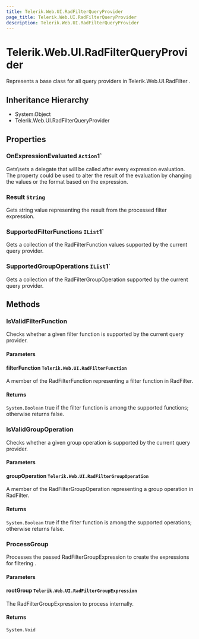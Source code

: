 ```yaml
---
title: Telerik.Web.UI.RadFilterQueryProvider
page_title: Telerik.Web.UI.RadFilterQueryProvider
description: Telerik.Web.UI.RadFilterQueryProvider
---
```


# Telerik.Web.UI.RadFilterQueryProvider

Represents a base class for all query providers in Telerik.Web.UI.RadFilter .

## Inheritance Hierarchy

* System.Object
* Telerik.Web.UI.RadFilterQueryProvider

## Properties

###  OnExpressionEvaluated `Action`1`

Gets\sets a delegate that will be called after every expression evaluation.
            The property could be used to alter the result of the evaluation by changing
            the values or the format based on the expression.

###  Result `String`

Gets string value representing the result from the processed filter expression.

###  SupportedFilterFunctions `IList`1`

Gets a collection of the RadFilterFunction values supported by the current query provider.

###  SupportedGroupOperations `IList`1`

Gets a collection of the RadFilterGroupOperation supported by the current query provider.

## Methods

###  IsValidFilterFunction

Checks whether a given filter function is supported by the current query provider.

#### Parameters

#### filterFunction `Telerik.Web.UI.RadFilterFunction`

A member of the RadFilterFunction representing a filter function
            in RadFilter.

#### Returns

`System.Boolean` true if the filter function is among the supported functions; otherwise returns false.

###  IsValidGroupOperation

Checks whether a given group operation is supported by the current query provider.

#### Parameters

#### groupOperation `Telerik.Web.UI.RadFilterGroupOperation`

A member of the RadFilterGroupOperation representing a group operation
            in RadFilter.

#### Returns

`System.Boolean` true if the filter function is among the supported operations; otherwise returns false.

###  ProcessGroup

Processes the passed RadFilterGroupExpression to create the expressions for
            filtering .

#### Parameters

#### rootGroup `Telerik.Web.UI.RadFilterGroupExpression`

The RadFilterGroupExpression to process internally.

#### Returns

`System.Void` 

